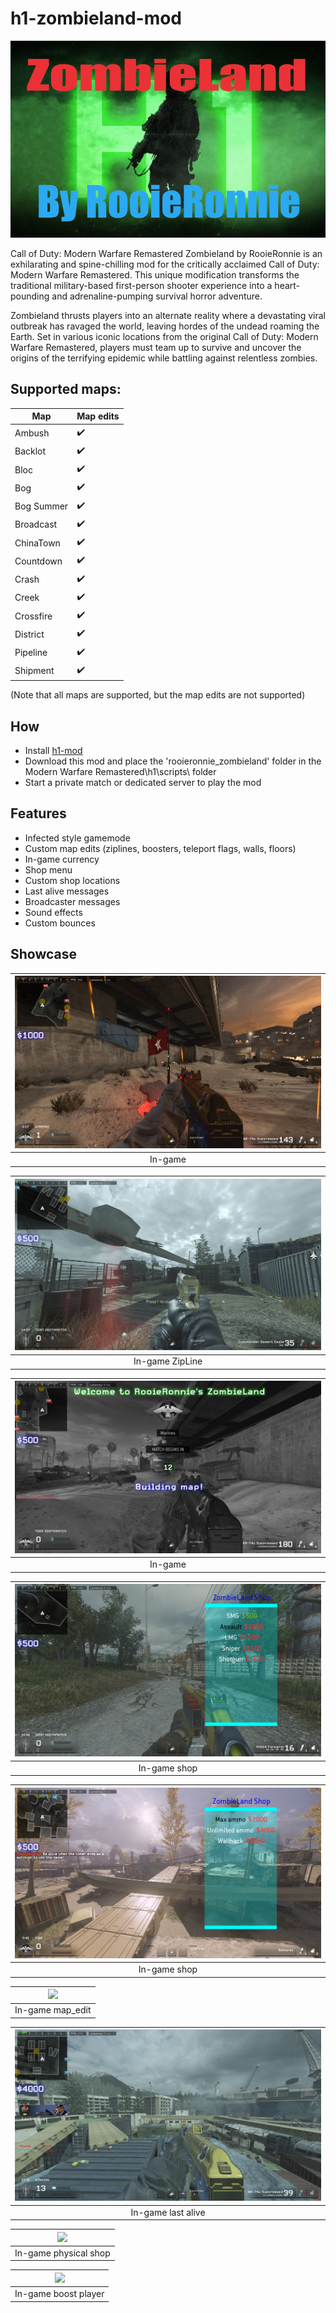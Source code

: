 # h1-zombieland-mod

<p align="center">
    <img src="assets/github/banner.png?raw=true" />
</p>

Call of Duty: Modern Warfare Remastered Zombieland by RooieRonnie is an exhilarating and spine-chilling mod for the critically acclaimed Call of Duty: Modern Warfare Remastered. This unique modification transforms the traditional military-based first-person shooter experience into a heart-pounding and adrenaline-pumping survival horror adventure.

Zombieland thrusts players into an alternate reality where a devastating viral outbreak has ravaged the world, leaving hordes of the undead roaming the Earth. Set in various iconic locations from the original Call of Duty: Modern Warfare Remastered, players must team up to survive and uncover the origins of the terrifying epidemic while battling against relentless zombies.

## Supported maps:

| Map        | Map edits |
| ---------- | --------- |
| Ambush     | ✔️        |
| Backlot    | ✔️        |
| Bloc       | ✔️        |
| Bog        | ✔️        |
| Bog Summer | ✔️        |
| Broadcast  | ✔️        |
| ChinaTown  | ✔️        |
| Countdown  | ✔️        |
| Crash      | ✔️        |
| Creek      | ✔️        |
| Crossfire  | ✔️        |
| District   | ✔️        |
| Pipeline   | ✔️        |
| Shipment   | ✔️        |

(Note that all maps are supported, but the map edits are not supported)

## How

- Install [h1-mod](https://github.com/h1-mod/h1-mod)
- Download this mod and place the 'rooieronnie_zombieland' folder in the Modern Warfare Remastered\h1\scripts\ folder
- Start a private match or dedicated server to play the mod

## Features

- Infected style gamemode
- Custom map edits (ziplines, boosters, teleport flags, walls, floors)
- In-game currency
- Shop menu
- Custom shop locations
- Last alive messages
- Broadcaster messages
- Sound effects
- Custom bounces

## Showcase

| <img src="assets/github/zombie_land_1.png?raw=true" /> |
| :----------------------------------------------------: |
|                        In-game                         |

| <img src="assets/github/zombie_land_9.png?raw=true" /> |
| :----------------------------------------------------: |
|                    In-game ZipLine                     |

| <img src="assets/github/zombie_land_2.png?raw=true" /> |
| :----------------------------------------------------: |
|                        In-game                         |

| <img src="assets/github/zombie_land_3.png?raw=true" /> |
| :----------------------------------------------------: |
|                      In-game shop                      |

| <img src="assets/github/zombie_land_4.png?raw=true" /> |
| :----------------------------------------------------: |
|                      In-game shop                      |

| <img src="assets/github/zombie_land_5.png?raw=true" /> |
| :----------------------------------------------------: |
|                    In-game map_edit                    |

| <img src="assets/github/zombie_land_6.png?raw=true" /> |
| :----------------------------------------------------: |
|                   In-game last alive                   |

| <img src="assets/github/zombie_land_7.png?raw=true" /> |
| :----------------------------------------------------: |
|                 In-game physical shop                  |

| <img src="assets/github/zombie_land_8.png?raw=true" /> |
| :----------------------------------------------------: |
|                  In-game boost player                  |
